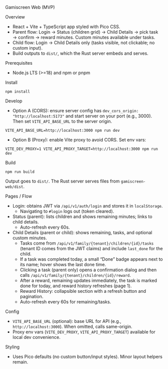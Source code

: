 Gamiscreen Web (MVP)

Overview
- React + Vite + TypeScript app styled with Pico CSS.
- Parent flow: Login → Status (children grid) → Child Details → pick task → confirm → reward minutes. Custom minutes available under tasks.
- Child flow: Login → Child Details only (tasks visible, not clickable; no custom input).
- Build outputs to `dist/`, which the Rust server embeds and serves.

Prerequisites
- Node.js LTS (>=18) and npm or pnpm

Install
```
npm install
```

Develop
- Option A (CORS): ensure server config has `dev_cors_origin: "http://localhost:5173"` and start server on your port (e.g., 3000). Then set `VITE_API_BASE_URL` to the server origin.
```
VITE_API_BASE_URL=http://localhost:3000 npm run dev
```

- Option B (Proxy): enable Vite proxy to avoid CORS. Set env vars:
```
VITE_DEV_PROXY=1 VITE_API_PROXY_TARGET=http://localhost:3000 npm run dev
```

Build
```
npm run build
```
Output goes to `dist/`. The Rust server serves files from `gamiscreen-web/dist`.

Pages / Flow
- Login: obtains JWT via `/api/v1/auth/login` and stores it in `localStorage`.
  - Navigating to `#login` logs out (token cleared).
- Status (parent): lists children and shows remaining minutes; links to child details.
  - Auto-refresh every 60s.
- Child Details (parent or child): shows remaining, tasks, and optional custom minutes.
  - Tasks come from `/api/v1/family/{tenant}/children/{id}/tasks` (tenant ID comes from the JWT claims) and include `last_done` for the child.
  - If a task was completed today, a small “Done” badge appears next to its name; hover shows the last done time.
  - Clicking a task (parent only) opens a confirmation dialog and then calls `/api/v1/family/{tenant}/children/{id}/reward`.
  - After a reward, remaining updates immediately, the task is marked done for today, and reward history refreshes (page 1).
  - Reward History: collapsible section with a refresh button and pagination.
  - Auto-refresh every 60s for remaining/tasks.

Config
- `VITE_API_BASE_URL` (optional): base URL for API (e.g., `http://localhost:3000`). When omitted, calls same-origin.
- Proxy env vars (`VITE_DEV_PROXY`, `VITE_API_PROXY_TARGET`) available for local dev convenience.

Styling
- Uses Pico defaults (no custom button/input styles). Minor layout helpers remain.
